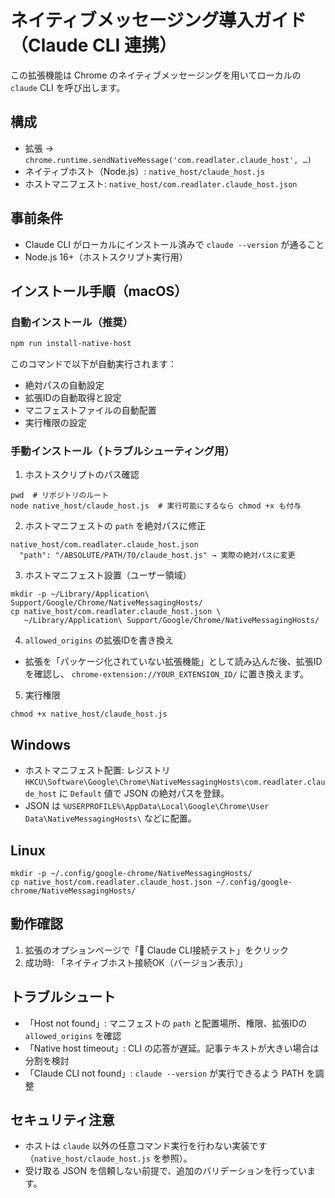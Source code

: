 # ネイティブメッセージング導入ガイド（Claude CLI 連携）

この拡張機能は Chrome のネイティブメッセージングを用いてローカルの `claude` CLI を呼び出します。

## 構成

- 拡張 → `chrome.runtime.sendNativeMessage('com.readlater.claude_host', …)`
- ネイティブホスト（Node.js）: `native_host/claude_host.js`
- ホストマニフェスト: `native_host/com.readlater.claude_host.json`

## 事前条件

- Claude CLI がローカルにインストール済みで `claude --version` が通ること
- Node.js 16+（ホストスクリプト実行用）

## インストール手順（macOS）

### 自動インストール（推奨）
```bash
npm run install-native-host
```

このコマンドで以下が自動実行されます：
- 絶対パスの自動設定
- 拡張IDの自動取得と設定
- マニフェストファイルの自動配置
- 実行権限の設定

### 手動インストール（トラブルシューティング用）

1) ホストスクリプトのパス確認

```
pwd  # リポジトリのルート
node native_host/claude_host.js  # 実行可能にするなら chmod +x も付与
```

2) ホストマニフェストの `path` を絶対パスに修正

```
native_host/com.readlater.claude_host.json
  "path": "/ABSOLUTE/PATH/TO/claude_host.js" → 実際の絶対パスに変更
```

3) ホストマニフェスト設置（ユーザー領域）

```
mkdir -p ~/Library/Application\ Support/Google/Chrome/NativeMessagingHosts/
cp native_host/com.readlater.claude_host.json \
   ~/Library/Application\ Support/Google/Chrome/NativeMessagingHosts/
```

4) `allowed_origins` の拡張IDを書き換え

- 拡張を「パッケージ化されていない拡張機能」として読み込んだ後、拡張IDを確認し、
  `chrome-extension://YOUR_EXTENSION_ID/` に置き換えます。

5) 実行権限

```
chmod +x native_host/claude_host.js
```

## Windows

- ホストマニフェスト配置: レジストリ `HKCU\Software\Google\Chrome\NativeMessagingHosts\com.readlater.claude_host` に `Default` 値で JSON の絶対パスを登録。
- JSON は `%USERPROFILE%\AppData\Local\Google\Chrome\User Data\NativeMessagingHosts\` などに配置。

## Linux

```
mkdir -p ~/.config/google-chrome/NativeMessagingHosts/
cp native_host/com.readlater.claude_host.json ~/.config/google-chrome/NativeMessagingHosts/
```

## 動作確認

1) 拡張のオプションページで「🤖 Claude CLI接続テスト」をクリック
2) 成功時: 「ネイティブホスト接続OK（バージョン表示）」

## トラブルシュート

- 「Host not found」: マニフェストの `path` と配置場所、権限、拡張IDの `allowed_origins` を確認
- 「Native host timeout」: CLI の応答が遅延。記事テキストが大きい場合は分割を検討
- 「Claude CLI not found」: `claude --version` が実行できるよう PATH を調整

## セキュリティ注意

- ホストは `claude` 以外の任意コマンド実行を行わない実装です（`native_host/claude_host.js` を参照）。
- 受け取る JSON を信頼しない前提で、追加のバリデーションを行っています。

